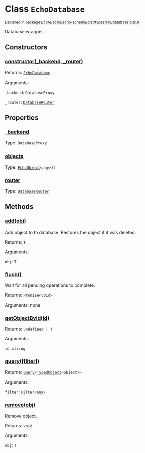 # Class `EchoDatabase`
<sub>Declared in [packages/core/echo/echo-schema/dist/types/src/database.d.ts:9]()</sub>


Database wrapper.


## Constructors
### [constructor(_backend, _router)]()



Returns: <code>[EchoDatabase](/api/@dxos/react-client/classes/EchoDatabase)</code>

Arguments: 

`_backend`: <code>DatabaseProxy</code>

`_router`: <code>[DatabaseRouter](/api/@dxos/react-client/classes/DatabaseRouter)</code>


## Properties
### [_backend]()
Type: <code>DatabaseProxy</code>

### [objects]()
Type: <code>[EchoObject](/api/@dxos/react-client/classes/EchoObject)&lt;any&gt;[]</code>

### [router]()
Type: <code>[DatabaseRouter](/api/@dxos/react-client/classes/DatabaseRouter)</code>


## Methods
### [add(obj)]()



Add object to th database.
Restores the object if it was deleted.


Returns: <code>T</code>

Arguments: 

`obj`: <code>T</code>

### [flush()]()



Wait for all pending operations to complete.


Returns: <code>Promise&lt;void&gt;</code>

Arguments: none

### [getObjectById(id)]()



Returns: <code>undefined | T</code>

Arguments: 

`id`: <code>string</code>

### [query(\[filter\])]()



Returns: <code>[Query](/api/@dxos/react-client/classes/Query)&lt;[TypedObject](/api/@dxos/react-client/values#TypedObject)&lt;object&gt;&gt;</code>

Arguments: 

`filter`: <code>[Filter](/api/@dxos/react-client/types/Filter)&lt;any&gt;</code>

### [remove(obj)]()



Remove object.


Returns: <code>void</code>

Arguments: 

`obj`: <code>T</code>
